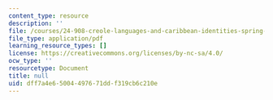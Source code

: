 ```yaml
---
content_type: resource
description: ''
file: /courses/24-908-creole-languages-and-caribbean-identities-spring-2017/dff7a4e65004497671ddf319cb6c210e_MIT24_908S17_Inspiration_for_Course_Creole_300k.pdf
file_type: application/pdf
learning_resource_types: []
license: https://creativecommons.org/licenses/by-nc-sa/4.0/
ocw_type: ''
resourcetype: Document
title: null
uid: dff7a4e6-5004-4976-71dd-f319cb6c210e
---
```


